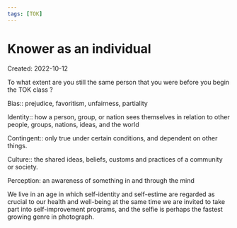 ```yaml
---
tags: [TOK] 
---
```

# Knower as an individual
Created: 2022-10-12

To what extent are you still the same person that you were before you begin the TOK class ?

Bias:: prejudice, favoritism, unfairness, partiality
<!--SR:!2023-03-29,75,230-->

Identity:: how a person, group, or nation sees themselves in relation to other people, groups, nations, ideas, and the world
<!--SR:!2023-04-10,83,230-->

Contingent:: only true under certain conditions, and dependent on other things.
<!--SR:!2023-02-03,5,244-->
<!--SR:!2023-02-11,18,170-->

Culture:: the shared ideas, beliefs, customs and practices of a community or society.
<!--SR:!2023-02-24,55,230-->

Perception: an awareness of something in and through the mind

We live in an age in which self-identity and self-estime are regarded as crucial to our health and well-being at the same time we are invited to take part into self-improvement programs, and the selfie is perhaps the fastest growing genre in photograph.



